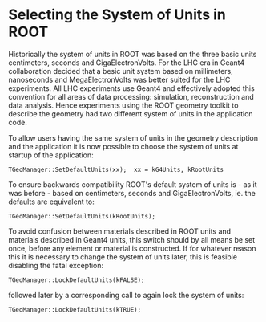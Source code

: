 # Selecting the System of Units in ROOT #

Historically the system of units in ROOT was based on the three basic units
centimeters, seconds and GigaElectronVolts. 
For the LHC era in Geant4 collaboration decided that a besic unit system based
on millimeters, nanoseconds and MegaElectronVolts was better suited for the LHC
experiments. All LHC experiments use Geant4 and effectively adopted this
convention for all areas of data processing: simulation, reconstruction and
data analysis. Hence experiments using the ROOT geometry toolkit to describe
the geometry had two different system of units in the application code.

To allow users having the same system of units in the geometry description and the
application it is now possible to choose the system of units at startup of the
application:

``` {.cpp}
TGeoManager::SetDefaultUnits(xx);  xx = kG4Units, kRootUnits
```

To ensure backwards compatibility ROOT's default system of units is - as it was before -
based on centimeters, seconds and GigaElectronVolts, ie. the defaults are equivalent to:

``` {.cpp}
TGeoManager::SetDefaultUnits(kRootUnits);
```

To avoid confusion between materials described in ROOT units and materials described
in Geant4 units, this switch should by all means be set once, before any element or
material is constructed. If for whatever reason this it is necessary to change the
system of units later, this is feasible disabling the fatal exception:

``` {.cpp}
TGeoManager::LockDefaultUnits(kFALSE);
```

followed later by a corresponding call to again lock the system of units:

``` {.cpp}
TGeoManager::LockDefaultUnits(kTRUE);
```
